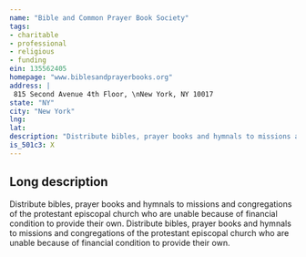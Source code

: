 ```yaml
---
name: "Bible and Common Prayer Book Society"
tags:
- charitable
- professional
- religious
- funding
ein: 135562405
homepage: "www.biblesandprayerbooks.org"
address: |
 815 Second Avenue 4th Floor, \nNew York, NY 10017
state: "NY"
city: "New York"
lng: 
lat: 
description: "Distribute bibles, prayer books and hymnals to missions and congregations of the protestant episcopal church, who are unable because of financial conditions to provide their own. "
is_501c3: X
---
```


## Long description

Distribute bibles, prayer books and hymnals to missions and congregations of the protestant episcopal church who are unable because of financial condition to provide their own. Distribute bibles, prayer books and hymnals to missions and congregations of the protestant episcopal church who are unable because of financial condition to provide their own. 

